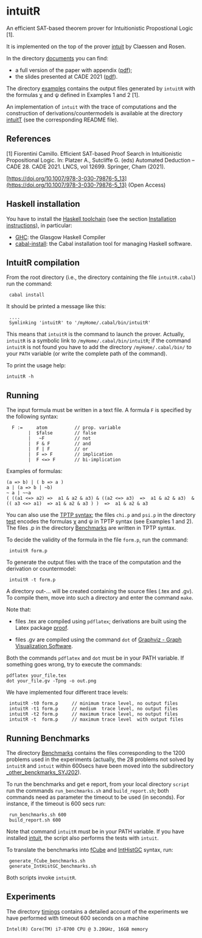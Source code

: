 intuitR
=======

An efficient SAT-based theorem prover for Intuitionistic Propostional Logic [1].

It is implemented on the top of the prover [intuit](https://github.com/koengit/intuit)
by Claessen and Rosen.


In the directory [documents](https://github.com/cfiorentini/intuitR/tree/main/documents) you can find:

-  a full version of the paper with appendix ([pdf](https://github.com/cfiorentini/intuitR/tree/main/documents/intuitR_withAppendix.pdf));
-  the slides presented at  CADE 2021 ([pdf](https://github.com/cfiorentini/intuitR/tree/main/documents/slidesCADE2021.pdf)).



The directory  [examples](https://github.com/cfiorentini/intuitR/tree/main/examples)  contains the output files generated by
`intuitR` with the formulas &chi; and &psi; defined in Examples 1 and 2 [1].


An implementation of `intuit` with the trace of computations and the
construction of derivations/countermodels is available at the
directory [intuitT](https://github.com/cfiorentini/intuitR/tree/main/intuitT) (see the corresponding README file).


References
----------


[1] Fiorentini Camillo.  Efficient SAT-based Proof Search in Intuitionistic Propositional Logic.
In: Platzer A., Sutcliffe G. (eds) Automated Deduction – CADE 28. CADE 2021. LNCS, vol 12699. Springer, Cham (2021).

[https://doi.org/10.1007/978-3-030-79876-5_13](https://doi.org/10.1007/978-3-030-79876-5_13) (Open Access)


Haskell installation
-------------------

You have to install the [Haskell toolchain](https://www.haskell.org/downloads)
(see  the section  [Installation instructions](https://www.haskell.org/downloads#ghcup)), 
in particular:

- [GHC](https://www.haskell.org/ghc/): the Glasgow Haskell Compiler
- [cabal-install](https://cabal.readthedocs.io/en/3.6/): the Cabal installation tool for managing Haskell software.



IntuitR compilation
-------------------

From the  root directory (i.e., the directory containing the file  `intuitR.cabal`) run the command:

```console
 cabal install
```

It should be printed a message like this:

```console
 ....
 Symlinking 'intuitR' to '/myHome/.cabal/bin/intuitR'
```

This means that `intuitR` is the command to launch the prover. Actually,
`intuitR` is a symbolic link to    `/myHome/.cabal/bin/intuitR`; if
the command `intuitR` is not found you have to add the directory `/myHome/.cabal/bin/` to
your `PATH` variable (or write the complete path of the command).


To print the usage help:


```console
intuitR -h
```



Running
-------

The input formula must be written in a text file. A formula `F` is specified by the following syntax:

```console
  F :=     atom          // prop. variable
        |  $false        // false
        |   ~F           // not 
        |  F & F         // and
        |  F | F         // or
        |  F => F        // implication 
        |  F <=> F       // bi-implication
```
Examples of formulas:
```console
(a => b) | ( b => a )
a | (a => b | ~b)
~ a | ~~a
( ((a1 <=> a2) =>  a1 & a2 & a3) & ((a2 <=> a3)  =>  a1 & a2 & a3)  & (( a3 <=> a1)  => a1 & a2 & a3 ) )  =>  a1 & a2 & a3  
```

You can also use the [TPTP syntax](http://tptp.cs.miami.edu/TPTP/QuickGuide/Problems.html);
the files `chi.p` and `psi.p` in  the directory  [test](https://github.com/cfiorentini/intuitR/tree/main/test)
encodes the formulas  &chi; and &psi; in TPTP syntax (see Examples 1 and 2).
The files .p in the directory  [Benchmarks](https://github.com/cfiorentini/intuitR/tree/main/Benchmarks)   are written in  TPTP syntax. 

To decide the validity of the formula in the file `form.p`, run the command:

```console
 intuitR form.p
```

To generate the output files with the trace of the computation and the derivation or countermodel:

```console
 intuitR -t form.p
```

A directory out-...  will be created containing  the source files (.tex and .gv).
To compile them, move into such a directory and enter the command `make`.

Note that:

-  files .tex  are compiled using  `pdflatex`; derivations are built using the Latex package [proof](http://research.nii.ac.jp/~tatsuta/proof-sty.html).

-  files .gv   are compiled using the command `dot` of
   [Graphviz - Graph Visualization Software](https://graphviz.org/).

Both the commands `pdflatex` and `dot` must be in your PATH variable.
If something goes wrong, try to execute the commands:

```console
pdflatex your_file.tex
dot your_file.gv -Tpng -o out.png
```


We have implemented four different  trace levels:

```console
 intuitR -t0 form.p     // minimum trace level, no output files 
 intuitR -t1 form.p     // medium  trace level, no output files 
 intuitR -t2 form.p     // maximum trace level, no output files 
 intuitR -t  form.p     // maximum trace level  with output files 
```



Running Benchmarks
------------------

The directory [Benchmarks](https://github.com/cfiorentini/intuitR/tree/main/Benchmarks)
contains the files corresponding to the 1200 problems used in the
experiments (actually, the 28 problems not solved by `intuitR` and
`intuit` within 600secs have been moved into the subdirectory
 [_other_benckmarks_SYJ202](https://github.com/cfiorentini/intuitR/tree/main/Benchmarks/_other_benckmarks_SYJ202)).

To run the benchmarks and get e report, from your local directory
`script` run the commands `run_benchmarks.sh` and `build_report.sh`;
both commands need as parameter the timeout to be used (in seconds).
For instance, if the timeout is 600 secs run:

```console
 run_benchmarks.sh 600
 build_report.sh 600
```

Note that  command  `intuitR` must be in your PATH variable.
If you have installed [intuit](https://github.com/koengit/intuit),
the script also performs the tests with `intuit`.

To translate the benchmarks into
[fCube](http://www2.disco.unimib.it/fiorino/fcube.html) and
[IntHistGC](https://github.com/jessezwu/IntHistGC) syntax, run:

```console
 generate_fCube_benchmarks.sh
 generate_IntHistGC_benchmarks.sh
```

Both scripts invoke `intuitR`.

Experiments
-----------

The directory   [timings](https://github.com/cfiorentini/intuitR/tree/main/timings)   contains a detailed account of the
experiments we have performed with timeout 600 seconds on a machine 

```console
Intel(R) Core(TM) i7-8700 CPU @ 3.20GHz, 16GB memory
```